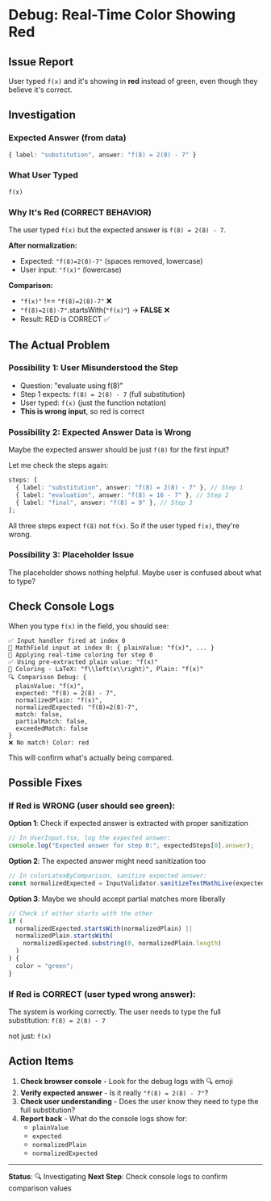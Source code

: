 # Debug: Real-Time Color Showing Red

## Issue Report

User typed `f(x)` and it's showing in **red** instead of green, even though they believe it's correct.

## Investigation

### Expected Answer (from data)

```typescript
{ label: "substitution", answer: "f(8) = 2(8) - 7" }
```

### What User Typed

```
f(x)
```

### Why It's Red (CORRECT BEHAVIOR)

The user typed `f(x)` but the expected answer is `f(8) = 2(8) - 7`.

**After normalization:**

- Expected: `"f(8)=2(8)-7"` (spaces removed, lowercase)
- User input: `"f(x)"` (lowercase)

**Comparison:**

- `"f(x)"` !== `"f(8)=2(8)-7"` ❌
- `"f(8)=2(8)-7"`.startsWith(`"f(x)"`) → **FALSE** ❌
- Result: RED is CORRECT ✅

## The Actual Problem

### Possibility 1: User Misunderstood the Step

- Question: "evaluate using f(8)"
- Step 1 expects: `f(8) = 2(8) - 7` (full substitution)
- User typed: `f(x)` (just the function notation)
- **This is wrong input**, so red is correct

### Possibility 2: Expected Answer Data is Wrong

Maybe the expected answer should be just `f(8)` for the first input?

Let me check the steps again:

```typescript
steps: [
  { label: "substitution", answer: "f(8) = 2(8) - 7" }, // Step 1
  { label: "evaluation", answer: "f(8) = 16 - 7" }, // Step 2
  { label: "final", answer: "f(8) = 9" }, // Step 3
];
```

All three steps expect `f(8)` not `f(x)`. So if the user typed `f(x)`, they're wrong.

### Possibility 3: Placeholder Issue

The placeholder shows nothing helpful. Maybe user is confused about what to type?

## Check Console Logs

When you type `f(x)` in the field, you should see:

```
✅ Input handler fired at index 0
🧮 MathField input at index 0: { plainValue: "f(x)", ... }
🎨 Applying real-time coloring for step 0
✅ Using pre-extracted plain value: "f(x)"
🎨 Coloring - LaTeX: "f\\left(x\\right)", Plain: "f(x)"
🔍 Comparison Debug: {
  plainValue: "f(x)",
  expected: "f(8) = 2(8) - 7",
  normalizedPlain: "f(x)",
  normalizedExpected: "f(8)=2(8)-7",
  match: false,
  partialMatch: false,
  exceededMatch: false
}
❌ No match! Color: red
```

This will confirm what's actually being compared.

## Possible Fixes

### If Red is WRONG (user should see green):

**Option 1**: Check if expected answer is extracted with proper sanitization

```typescript
// In UserInput.tsx, log the expected answer:
console.log("Expected answer for step 0:", expectedSteps[0].answer);
```

**Option 2**: The expected answer might need sanitization too

```typescript
// In colorLatexByComparison, sanitize expected answer:
const normalizedExpected = InputValidator.sanitizeTextMathLive(expected);
```

**Option 3**: Maybe we should accept partial matches more liberally

```typescript
// Check if either starts with the other
if (
  normalizedExpected.startsWith(normalizedPlain) ||
  normalizedPlain.startsWith(
    normalizedExpected.substring(0, normalizedPlain.length)
  )
) {
  color = "green";
}
```

### If Red is CORRECT (user typed wrong answer):

The system is working correctly. The user needs to type the full substitution:
`f(8) = 2(8) - 7`

not just:
`f(x)`

## Action Items

1. **Check browser console** - Look for the debug logs with 🔍 emoji
2. **Verify expected answer** - Is it really `"f(8) = 2(8) - 7"`?
3. **Check user understanding** - Does the user know they need to type the full substitution?
4. **Report back** - What do the console logs show for:
   - `plainValue`
   - `expected`
   - `normalizedPlain`
   - `normalizedExpected`

---

**Status**: 🔍 Investigating
**Next Step**: Check console logs to confirm comparison values
